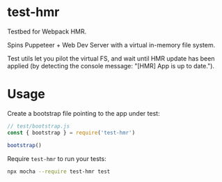 # test-hmr

Testbed for Webpack HMR.

Spins Puppeteer + Web Dev Server with a virtual in-memory file system.

Test utils let you pilot the virtual FS, and wait until HMR update has been applied (by detecting the console message: "[HMR] App is up to date.").

# Usage

Create a bootstrap file pointing to the app under test:

```js
// test/bootstrap.js
const { bootstrap } = require('test-hmr')

bootstrap()
```

Require `test-hmr` to run your tests:

```bash
npx mocha --require test-hmr test
```

